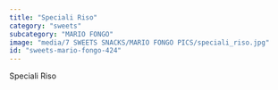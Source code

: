 ```yaml
---
title: "Speciali Riso"
category: "sweets"
subcategory: "MARIO FONGO"
image: "media/7 SWEETS SNACKS/MARIO FONGO PICS/speciali_riso.jpg"
id: "sweets-mario-fongo-424"
---
```


Speciali Riso
